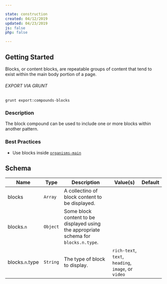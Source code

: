 ```yaml
---

state: construction
created: 04/12/2019
updated: 04/23/2019
js: false
php: false

---
```


## Getting Started

Blocks, or content blocks, are repeatable groups of content that tend to exist within the main body portion of a page.

###### EXPORT VIA GRUNT

```
grunt export:compounds-blocks
```


### Description

The block compound can be used to include one or more blocks within another pattern.


### Best Practices

- Use blocks inside [`organisms-main`][organisms-main]


## Schema

| Name  | Type      | Description | Value(s)  | Default   |
|-------|-----------|-------------------------------------------------|-----------|-----------|
| blocks | `Array`  | A collectino of block content to be displayed.  |           |           |
| blocks.`n`  | `Object`  | Some block content to be displayed using the appropriate schema for `blocks.n.type`.     |           |           |
| blocks.`n`.type  | `String`  | The type of block to display.     | `rich-text`, `text`, `heading`, `image`, or `video` |           |


[organisms-main]: /patterns/50-organisms-main-main/50-organisms-main-main.html
